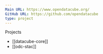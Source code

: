 ```yaml
---
Main URL: https://www.opendatacube.org/
GitHub URL: https://github.com/opendatacube
type: project
---
```

Projects
- [[datacube-core]]
- [[odc-stac]]